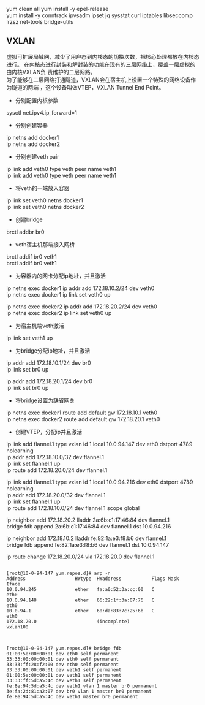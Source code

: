 yum clean all
yum install -y epel-release  
yum install -y conntrack ipvsadm ipset jq sysstat curl iptables libseccomp lrzsz net-tools bridge-utils


## VXLAN

虚拟可扩展局域网，减少了用户态到内核态的切换次数，把核心处理都放在内核态进行。
在内核态进行封装和解封装的功能在现有的三层网络上，覆盖一层虚拟的由内核VXLAN负
责维护的二层网路。  
为了能够在二层网络打通隧道，VXLAN会在宿主机上设置一个特殊的网络设备作为隧道的两端
，这个设备叫做VTEP，VXLAN Tunnel End Point。


* 分别配置内核参数  

sysctl net.ipv4.ip_forward=1  

* 分别创建容器  

ip netns add docker1  
ip netns add docker2

* 分别创建veth pair  

ip link add veth0 type veth peer name veth1  
ip link add veth0 type veth peer name veth1  

* 将veth的一端放入容器  

ip link set veth0 netns docker1  
ip link set veth0 netns docker2  

* 创建bridge  

brctl addbr br0  

* veth宿主机那端接入网桥  

brctl addif br0 veth1  
brctl addif br0 veth1  

* 为容器内的网卡分配ip地址，并且激活  

ip netns exec docker1 ip addr add 172.18.10.2/24 dev veth0  
ip netns exec docker1 ip link set veth0 up  

ip netns exec docker2 ip addr add 172.18.20.2/24 dev veth0  
ip netns exec docker2 ip link set veth0 up 

* 为宿主机端veth激活
  
ip link set veth1 up   

* 为bridge分配ip地址，并且激活  

ip addr add 172.18.10.1/24 dev br0  
ip link set br0 up  

ip addr add 172.18.20.1/24 dev br0  
ip link set br0 up  

* 将bridge设置为缺省网关  

ip netns exec docker1 route add default gw 172.18.10.1 veth0  
ip netns exec docker2 route add default gw 172.18.20.1 veth0  

* 创建VTEP，分配ip并且激活

ip link add flannel.1 type vxlan id 1 local 10.0.94.147 dev eth0 dstport 4789 nolearning  
ip addr add 172.18.10.0/32 dev flannel.1  
ip link set flannel.1 up  
ip route add 172.18.20.0/24 dev flannel.1

ip link add flannel.1 type vxlan id 1 local 10.0.94.216 dev eth0 dstport 4789 nolearning  
ip addr add 172.18.20.0/32 dev flannel.1  
ip link set flannel.1 up   
ip route add 172.18.10.0/24 dev flannel.1 scope global


 ip neighbor add 172.18.20.2 lladdr 2a:6b:c1:17:46:84 dev flannel.1  
 bridge fdb append 2a:6b:c1:17:46:84 dev flannel.1 dst 10.0.94.216  
 
ip neighbor add 172.18.10.2 lladdr fe:82:1a:e3:f8:b6 dev flannel.1  
 bridge fdb append fe:82:1a:e3:f8:b6 dev flannel.1 dst 10.0.94.147

ip route change 172.18.20.0/24 via 172.18.20.0 dev flannel.1  












```

[root@10-0-94-147 yum.repos.d]# arp -n
Address                  HWtype  HWaddress           Flags Mask            Iface
10.0.94.245              ether   fa:a0:52:3a:cc:00   C                     eth0
10.0.94.148              ether   66:22:1f:3a:07:76   C                     eth0
10.0.94.1                ether   60:da:83:7c:25:6b   C                     eth0
172.18.20.0                      (incomplete)                              vxlan100


```

```

[root@10-0-94-147 yum.repos.d]# bridge fdb
01:00:5e:00:00:01 dev eth0 self permanent
33:33:00:00:00:01 dev eth0 self permanent
33:33:ff:28:f2:00 dev eth0 self permanent
33:33:00:00:00:01 dev veth1 self permanent
01:00:5e:00:00:01 dev veth1 self permanent
33:33:ff:5d:a5:4c dev veth1 self permanent
fe:8e:94:5d:a5:4c dev veth1 vlan 1 master br0 permanent
3e:fa:2d:81:a2:07 dev br0 vlan 1 master br0 permanent
fe:8e:94:5d:a5:4c dev veth1 master br0 permanent


```